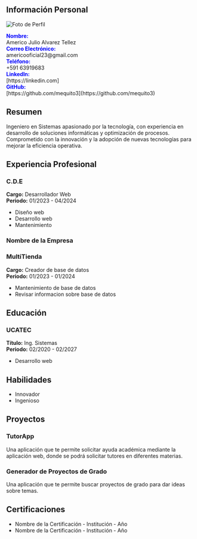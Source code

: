 
## Información Personal
![Foto de Perfil](https://scontent.fcbb1-1.fna.fbcdn.net/v/t1.6435-9/159975648_783752249220207_4122494337962661724_n.jpg?_nc_cat=109&ccb=1-7&_nc_sid=5f2048&_nc_eui2=AeFKtJ_71jdouASQiIKhMksU5n90UMGgXiLmf3RQwaBeIqvUd-OxWEHcdvfAuJTIEjuIyt5UtR2SgssJbeKig0f0&_nc_ohc=n018amgpkcQQ7kNvgHjSKk0&_nc_ht=scontent.fcbb1-1.fna&oh=00_AYBrZmYRY4VLaXmqOXg20t075aXGKLq0LuZ-FlDG4gbiTw&oe=668EAA6E)

<div style="color:blue; font-weight:bold;">Nombre:</div> Americo Julio Alvarez Tellez  
<div style="color:blue; font-weight:bold;">Correo Electrónico:</div> americooficial23@gmail.com  
<div style="color:blue; font-weight:bold;">Teléfono:</div> +591 63919683  

<div style="color:blue; font-weight:bold;">LinkedIn:</div> [https://linkedin.com]
<div style="color:blue; font-weight:bold;">GitHub:</div> [https://github.com/mequito3](https://github.com/mequito3)

## Resumen
Ingeniero en Sistemas apasionado por la tecnología, con experiencia en desarrollo de soluciones informáticas y optimización de procesos. Comprometido con la innovación y la adopción de nuevas tecnologías para mejorar la eficiencia operativa.

## Experiencia Profesional
### C.D.E
**Cargo:** Desarrollador Web  
**Periodo:** 01/2023 - 04/2024  
- Diseño web
- Desarrollo web
- Mantenimiento

### Nombre de la Empresa
### MultiTienda
**Cargo:** Creador de base de datos  
**Periodo:** 01/2023 - 01/2024  
- Mantenimiento de base de datos
- Revisar informacion sobre base de datos

## Educación
### UCATEC
**Título:** Ing. Sistemas  
**Periodo:** 02/2020 - 02/2027  
- Desarrollo web

## Habilidades
- Innovador
- Ingenioso

## Proyectos
### TutorApp
Una aplicación que te permite solicitar ayuda académica mediante la aplicación web, donde se podrá solicitar tutores en diferentes materias.

### Generador de Proyectos de Grado
Una aplicación que te permite buscar proyectos de grado para dar ideas sobre temas.

## Certificaciones
- Nombre de la Certificación - Institución - Año
- Nombre de la Certificación - Institución - Año
